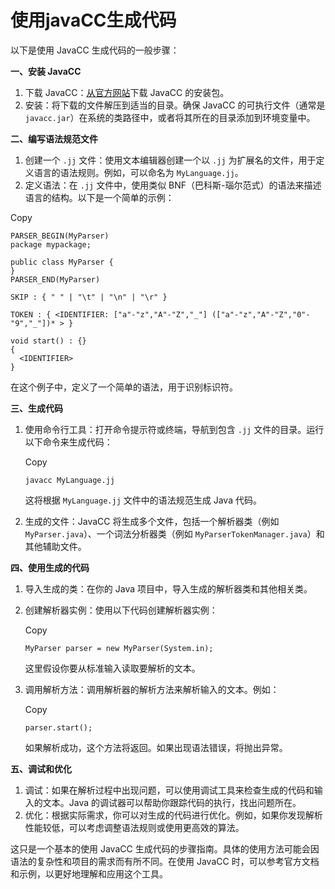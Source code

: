 # 使用javaCC生成代码

以下是使用 JavaCC 生成代码的一般步骤：

**一、安装 JavaCC**

1. 下载 JavaCC：[从官方网站](https://javacc.github.io/javacc/)下载 JavaCC 的安装包。
2. 安装：将下载的文件解压到适当的目录。确保 JavaCC 的可执行文件（通常是 `javacc.jar`）在系统的类路径中，或者将其所在的目录添加到环境变量中。

**二、编写语法规范文件**

1. 创建一个 `.jj` 文件：使用文本编辑器创建一个以 `.jj` 为扩展名的文件，用于定义语言的语法规则。例如，可以命名为 `MyLanguage.jj`。
2. 定义语法：在 `.jj` 文件中，使用类似 BNF（巴科斯-瑙尔范式）的语法来描述语言的结构。以下是一个简单的示例：

Copy

```
PARSER_BEGIN(MyParser)
package mypackage;

public class MyParser {
}
PARSER_END(MyParser)

SKIP : { " " | "\t" | "\n" | "\r" }

TOKEN : { <IDENTIFIER: ["a"-"z","A"-"Z","_"] (["a"-"z","A"-"Z","0"-"9","_"])* > }

void start() : {}
{
  <IDENTIFIER>
}
```

在这个例子中，定义了一个简单的语法，用于识别标识符。

**三、生成代码**

1.  使用命令行工具：打开命令提示符或终端，导航到包含 `.jj` 文件的目录。运行以下命令来生成代码：

    Copy

    ```
    javacc MyLanguage.jj
    ```

    这将根据 `MyLanguage.jj` 文件中的语法规范生成 Java 代码。
2. 生成的文件：JavaCC 将生成多个文件，包括一个解析器类（例如 `MyParser.java`）、一个词法分析器类（例如 `MyParserTokenManager.java`）和其他辅助文件。

**四、使用生成的代码**

1. 导入生成的类：在你的 Java 项目中，导入生成的解析器类和其他相关类。
2.  创建解析器实例：使用以下代码创建解析器实例：

    Copy

    ```
    MyParser parser = new MyParser(System.in);
    ```

    这里假设你要从标准输入读取要解析的文本。
3.  调用解析方法：调用解析器的解析方法来解析输入的文本。例如：

    Copy

    ```
    parser.start();
    ```

    如果解析成功，这个方法将返回。如果出现语法错误，将抛出异常。

**五、调试和优化**

1. 调试：如果在解析过程中出现问题，可以使用调试工具来检查生成的代码和输入的文本。Java 的调试器可以帮助你跟踪代码的执行，找出问题所在。
2. 优化：根据实际需求，你可以对生成的代码进行优化。例如，如果你发现解析性能较低，可以考虑调整语法规则或使用更高效的算法。

这只是一个基本的使用 JavaCC 生成代码的步骤指南。具体的使用方法可能会因语法的复杂性和项目的需求而有所不同。在使用 JavaCC 时，可以参考官方文档和示例，以更好地理解和应用这个工具。

<figure><img src="https://hly-tech.gitbook.io/~gitbook/image?url=https%3A%2F%2F1436168525-files.gitbook.io%2F%7E%2Ffiles%2Fv0%2Fb%2Fgitbook-x-prod.appspot.com%2Fo%2Fspaces%252FJzKT9cOoX4mQEYgDbHeL%252Fuploads%252FmSNMraACscbxg6NbIehz%252Fimage.png%3Falt%3Dmedia%26token%3D84ac2775-89a6-4347-bcb9-e923dd33f514&#x26;width=768&#x26;dpr=4&#x26;quality=100&#x26;sign=3ec9485&#x26;sv=1" alt=""><figcaption></figcaption></figure>
